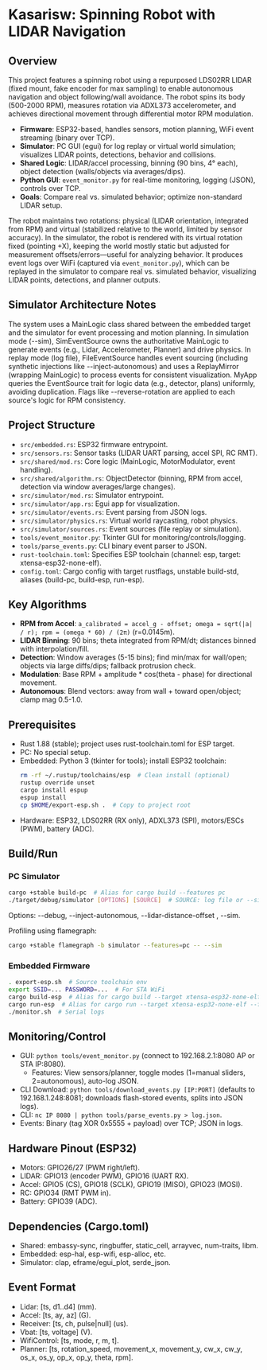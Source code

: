 # Kasarisw: Spinning Robot with LIDAR Navigation

## Overview
This project features a spinning robot using a repurposed LDS02RR LIDAR (fixed
mount, fake encoder for max sampling) to enable autonomous navigation and
object following/wall avoidance. The robot spins its body (500-2000 RPM),
measures rotation via ADXL373 accelerometer, and achieves directional movement
through differential motor RPM modulation.

- **Firmware**: ESP32-based, handles sensors, motion planning, WiFi event streaming (binary over TCP).
- **Simulator**: PC GUI (egui) for log replay or virtual world simulation; visualizes LIDAR points, detections, behavior and collisions.
- **Shared Logic**: LIDAR/accel processing, binning (90 bins, 4° each), object detection (walls/objects via averages/dips).
- **Python GUI**: `event_monitor.py` for real-time monitoring, logging (JSON), controls over TCP.
- **Goals**: Compare real vs. simulated behavior; optimize non-standard LIDAR setup.

The robot maintains two rotations: physical (LIDAR orientation, integrated from
RPM) and virtual (stabilized relative to the world, limited by sensor
accuracy). In the simulator, the robot is rendered with its virtual rotation
fixed (pointing +X), keeping the world mostly static but adjusted for
measurement offsets/errors—useful for analyzing behavior. It produces event
logs over WiFi (captured via `event_monitor.py`), which can be replayed in the
simulator to compare real vs. simulated behavior, visualizing LIDAR points,
detections, and planner outputs.

## Simulator Architecture Notes
The system uses a MainLogic class shared between the embedded target and the
simulator for event processing and motion planning. In simulation mode (--sim),
SimEventSource owns the authoritative MainLogic to generate events (e.g.,
Lidar, Accelerometer, Planner) and drive physics. In replay mode (log file),
FileEventSource handles event sourcing (including synthetic injections like
--inject-autonomous) and uses a ReplayMirror (wrapping MainLogic) to process
events for consistent visualization. MyApp queries the EventSource trait for
logic data (e.g., detector, plans) uniformly, avoiding duplication. Flags like
--reverse-rotation are applied to each source's logic for RPM consistency.

## Project Structure
- `src/embedded.rs`: ESP32 firmware entrypoint.
- `src/sensors.rs`: Sensor tasks (LIDAR UART parsing, accel SPI, RC RMT).
- `src/shared/mod.rs`: Core logic (MainLogic, MotorModulator, event handling).
- `src/shared/algorithm.rs`: ObjectDetector (binning, RPM from accel, detection via window averages/large changes).
- `src/simulator/mod.rs`: Simulator entrypoint.
- `src/simulator/app.rs`: Egui app for visualization.
- `src/simulator/events.rs`: Event parsing from JSON logs.
- `src/simulator/physics.rs`: Virtual world raycasting, robot physics.
- `src/simulator/sources.rs`: Event sources (file replay or simulation).
- `tools/event_monitor.py`: Tkinter GUI for monitoring/controls/logging.
- `tools/parse_events.py`: CLI binary event parser to JSON.
- `rust-toolchain.toml`: Specifies ESP toolchain (channel: esp, target: xtensa-esp32-none-elf).
- `config.toml`: Cargo config with target rustflags, unstable build-std, aliases (build-pc, build-esp, run-esp).

## Key Algorithms
- **RPM from Accel**: `a_calibrated = accel_g - offset; omega = sqrt(|a| / r); rpm = (omega * 60) / (2π)` (r=0.0145m).
- **LIDAR Binning**: 90 bins; theta integrated from RPM/dt; distances binned with interpolation/fill.
- **Detection**: Window averages (5-15 bins); find min/max for wall/open; objects via large diffs/dips; fallback protrusion check.
- **Modulation**: Base RPM + amplitude * cos(theta - phase) for directional movement.
- **Autonomous**: Blend vectors: away from wall + toward open/object; clamp mag 0.5-1.0.

## Prerequisites
- Rust 1.88 (stable); project uses rust-toolchain.toml for ESP target.
- PC: No special setup.
- Embedded: Python 3 (tkinter for tools); install ESP32 toolchain:
  ```sh
  rm -rf ~/.rustup/toolchains/esp  # Clean install (optional)
  rustup override unset
  cargo install espup
  espup install
  cp $HOME/export-esp.sh .  # Copy to project root
  ```
- Hardware: ESP32, LDS02RR (RX only), ADXL373 (SPI), motors/ESCs (PWM), battery (ADC).

## Build/Run
### PC Simulator
```sh
cargo +stable build-pc  # Alias for cargo build --features pc
./target/debug/simulator [OPTIONS] [SOURCE]  # SOURCE: log file or --sim for virtual
```
Options: --debug, --inject-autonomous, --lidar-distance-offset <MM>, --sim.

Profiling using flamegraph:
```sh
cargo +stable flamegraph -b simulator --features=pc -- --sim
```

### Embedded Firmware
```sh
. export-esp.sh  # Source toolchain env
export SSID=... PASSWORD=...  # For STA WiFi
cargo build-esp  # Alias for cargo build --target xtensa-esp32-none-elf --features esp
cargo run-esp  # Alias for cargo run --target xtensa-esp32-none-elf --features esp --bin kasarisw (flash/run)
./monitor.sh  # Serial logs
```

## Monitoring/Control
- GUI: `python tools/event_monitor.py` (connect to 192.168.2.1:8080 AP or STA IP:8080).
  - Features: View sensors/planner, toggle modes (1=manual sliders, 2=autonomous), auto-log JSON.
- CLI Download: `python tools/download_events.py [IP:PORT]` (defaults to
  192.168.1.248:8081; downloads flash-stored events, splits into JSON logs).
- CLI: `nc IP 8080 | python tools/parse_events.py > log.json`.
- Events: Binary (tag XOR 0x5555 + payload) over TCP; JSON in logs.

## Hardware Pinout (ESP32)
- Motors: GPIO26/27 (PWM right/left).
- LIDAR: GPIO13 (encoder PWM), GPIO16 (UART RX).
- Accel: GPIO5 (CS), GPIO18 (SCLK), GPIO19 (MISO), GPIO23 (MOSI).
- RC: GPIO34 (RMT PWM in).
- Battery: GPIO39 (ADC).

## Dependencies (Cargo.toml)
- Shared: embassy-sync, ringbuffer, static_cell, arrayvec, num-traits, libm.
- Embedded: esp-hal, esp-wifi, esp-alloc, etc.
- Simulator: clap, eframe/egui_plot, serde_json.

## Event Format
- Lidar: [ts, d1..d4] (mm).
- Accel: [ts, ay, az] (G).
- Receiver: [ts, ch, pulse|null] (us).
- Vbat: [ts, voltage] (V).
- WifiControl: [ts, mode, r, m, t].
- Planner: [ts, rotation_speed, movement_x, movement_y, cw_x, cw_y, os_x, os_y, op_x, op_y, theta, rpm].
